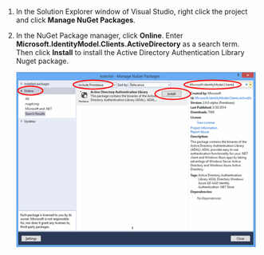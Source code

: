1. In the Solution Explorer window of Visual Studio, right click the project and click **Manage NuGet Packages**.

2. In the NuGet Package manager, click **Online**. Enter **Microsoft.IdentityModel.Clients.ActiveDirectory** as a search term. Then click **Install** to install the Active Directory Authentication Library Nuget package. 

   ![](./media/mobile-services-dotnet-adal-install-nuget/mobile-services-adal-nuget-package.png)

<!--HONumber=35_1-->
